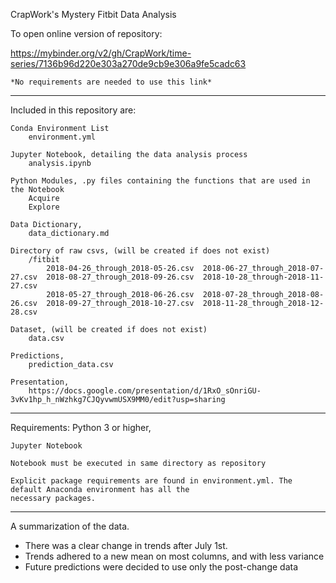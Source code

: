 CrapWork's Mystery Fitbit Data Analysis

To open online version of repository:

https://mybinder.org/v2/gh/CrapWork/time-series/7136b96d220e303a270de9cb9e306a9fe5cadc63

    *No requirements are needed to use this link*

---

Included in this repository are:
    
    Conda Environment List
        environment.yml

    Jupyter Notebook, detailing the data analysis process
        analysis.ipynb

    Python Modules, .py files containing the functions that are used in the Notebook
        Acquire
        Explore
    
    Data Dictionary,
        data_dictionary.md

    Directory of raw csvs, (will be created if does not exist)
        /fitbit
            2018-04-26_through_2018-05-26.csv  2018-06-27_through_2018-07-27.csv  2018-08-27_through_2018-09-26.csv  2018-10-28_through-2018-11-27.csv
            2018-05-27_through_2018-06-26.csv  2018-07-28_through_2018-08-26.csv  2018-09-27_through_2018-10-27.csv  2018-11-28_through_2018-12-28.csv

    Dataset, (will be created if does not exist)
        data.csv
    
    Predictions,
        prediction_data.csv

    Presentation, 
        https://docs.google.com/presentation/d/1RxO_sOnriGU-3vKv1hp_h_nWzhkg7CJQyvwmUSX9MM0/edit?usp=sharing

---    

Requirements:
    Python 3 or higher,

    Jupyter Notebook

    Notebook must be executed in same directory as repository

    Explicit package requirements are found in environment.yml. The default Anaconda environment has all the 
    necessary packages.

---

A summarization of the data.

- There was a clear change in trends after July 1st. 
- Trends adhered to a new mean on most columns, and with less variance
- Future predictions were decided to use only the post-change data

